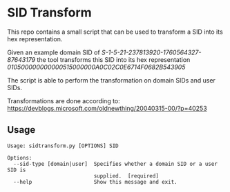 # SID Transform
This repo contains a small script that can be used to transform a SID into its hex representation. 

Given an example domain SID of *S-1-5-21-237813920-1760564327-87643179* the tool transforms this SID into its hex representation *010500000000000515000000A0C02C0E6714F0682B543905*

The script is able to perform the transformation on domain SIDs and user SIDs.

Transformations are done according to: https://devblogs.microsoft.com/oldnewthing/20040315-00/?p=40253

## Usage

```
Usage: sidtransform.py [OPTIONS] SID

Options:
  --sid-type [domain|user]  Specifies whether a domain SID or a user SID is
                            supplied.  [required]
  --help                    Show this message and exit.
```

